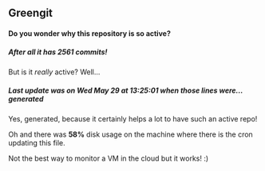 ## Greengit

#### Do you wonder why this repository is so active?

##### After all it has 2561 commits!

But is it *really* active? Well...

##### Last update was on Wed May 29 at 13:25:01 when those lines were... generated

Yes, generated, because it certainly helps a lot to have such an active repo!

Oh and there was **58%** disk usage on the machine
where there is the cron updating this file.

Not the best way to monitor a VM in the cloud but it works! :)
